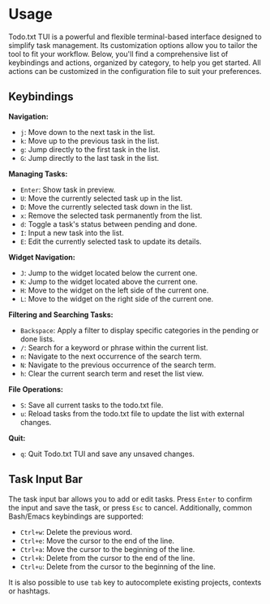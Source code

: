 # Usage

Todo.txt TUI is a powerful and flexible terminal-based interface designed to simplify task management. Its customization options allow you to tailor the tool to fit your workflow. Below, you'll find a comprehensive list of keybindings and actions, organized by category, to help you get started. All actions can be customized in the configuration file to suit your preferences.

## Keybindings

**Navigation:**
- `j`: Move down to the next task in the list.
- `k`: Move up to the previous task in the list.
- `g`: Jump directly to the first task in the list.
- `G`: Jump directly to the last task in the list.

**Managing Tasks:**

- `Enter`: Show task in preview.
- `U`: Move the currently selected task up in the list.
- `D`: Move the currently selected task down in the list.
- `x`: Remove the selected task permanently from the list.
- `d`: Toggle a task's status between pending and done.
- `I`: Input a new task into the list.
- `E`: Edit the currently selected task to update its details.

**Widget Navigation:**

- `J`: Jump to the widget located below the current one.
- `K`: Jump to the widget located above the current one.
- `H`: Move to the widget on the left side of the current one.
- `L`: Move to the widget on the right side of the current one.

**Filtering and Searching Tasks:**

- `Backspace`: Apply a filter to display specific categories in the pending or done lists.
- `/`: Search for a keyword or phrase within the current list.
- `n`: Navigate to the next occurrence of the search term.
- `N`: Navigate to the previous occurrence of the search term.
- `h`: Clear the current search term and reset the list view.

**File Operations:**

- `S`: Save all current tasks to the todo.txt file.
- `u`: Reload tasks from the todo.txt file to update the list with external changes.

**Quit:**
- `q`: Quit Todo.txt TUI and save any unsaved changes.

## Task Input Bar

The task input bar allows you to add or edit tasks. Press `Enter` to confirm the input and save the task, or press `Esc` to cancel. Additionally, common Bash/Emacs keybindings are supported:

- `Ctrl+w`: Delete the previous word.
- `Ctrl+e`: Move the cursor to the end of the line.
- `Ctrl+a`: Move the cursor to the beginning of the line.
- `Ctrl+k`: Delete from the cursor to the end of the line.
- `Ctrl+u`: Delete from the cursor to the beginning of the line.

It is also possible to use `tab` key to autocomplete existing projects, contexts or hashtags.
